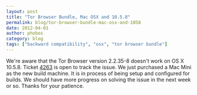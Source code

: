 ```yaml
---
layout: post
title: "Tor Browser Bundle, Mac OSX and 10.5.8"
permalink: blog/tor-browser-bundle-mac-osx-and-1058
date: 2012-04-01
author: phobos
category: blog
tags: ["backward compatibility", "osx", "tor browser bundle"]
---
```


We're aware that the Tor Browser version 2.2.35-8 doesn't work on OS X 10.5.8. Ticket [4263](https://trac.torproject.org/projects/tor/ticket/4263) is open to track the issue. We just purchased a Mac Mini as the new build machine. It is in process of being setup and configured for builds. We should have more progress on solving the issue in the next week or so. Thanks for your patience.

